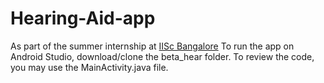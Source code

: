 # Hearing-Aid-app

As part of the summer internship at [IISc Bangalore](https://www.iisc.ac.in/)
To run the app on Android Studio, download/clone the beta_hear folder.
To review the code, you may use the MainActivity.java file.


